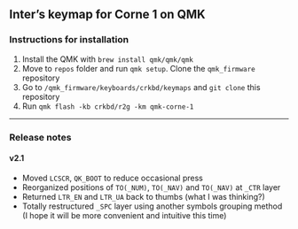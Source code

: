 ## Inter’s keymap for Corne 1 on QMK

### Instructions for installation
1. Install the QMK with `brew install qmk/qmk/qmk`
2. Move to `repos` folder and run `qmk setup`. Clone the `qmk_firmware` repository
3. Go to `/qmk_firmware/keyboards/crkbd/keymaps` and `git clone` this repository
4. Run `qmk flash -kb crkbd/r2g -km qmk-corne-1`

----

### Release notes

#### v2.1

* Moved `LCSCR`, `QK_BOOT` to reduce occasional press
* Reorganized positions of `TO(_NUM)`, `TO(_NAV)` and `TO(_NAV)` at `_CTR` layer
* Returned `LTR_EN` and `LTR_UA` back to thumbs (what I was thinking?)
* Totally restructured `_SPC` layer using another symbols grouping method (I hope it will be more convenient and intuitive this time)